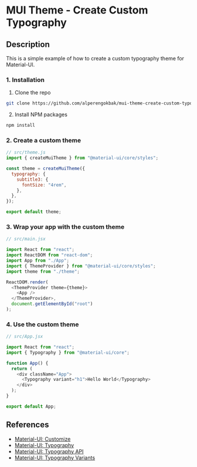 # MUI Theme - Create Custom Typography

## Description

This is a simple example of how to create a custom typography theme for Material-UI.

### 1. Installation

1. Clone the repo

```bash
git clone https://github.com/alperengokbak/mui-theme-create-custom-typography.git
```

2. Install NPM packages

```bash
npm install
```

### 2. Create a custom theme

```js
// src/theme.js
import { createMuiTheme } from "@material-ui/core/styles";

const theme = createMuiTheme({
  typography: {
    subtitle3: {
      fontSize: "4rem",
    },
  },
});

export default theme;
```

### 3. Wrap your app with the custom theme

```js
// src/main.jsx

import React from "react";
import ReactDOM from "react-dom";
import App from "./App";
import { ThemeProvider } from "@material-ui/core/styles";
import theme from "./theme";

ReactDOM.render(
  <ThemeProvider theme={theme}>
    <App />
  </ThemeProvider>,
  document.getElementById("root")
);
```

### 4. Use the custom theme

```js
// src/App.jsx

import React from "react";
import { Typography } from "@material-ui/core";

function App() {
  return (
    <div className="App">
      <Typography variant="h1">Hello World</Typography>
    </div>
  );
}

export default App;
```

## References

- [Material-UI: Customize](https://material-ui.com/customization/theming/)
- [Material-UI: Typography](https://material-ui.com/customization/typography/)
- [Material-UI: Typography API](https://material-ui.com/api/typography/)
- [Material-UI: Typography Variants](https://material-ui.com/customization/typography/#typography-variants)
